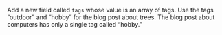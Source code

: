 Add a new field called `tags` whose value is an array of tags. Use the tags “outdoor” and “hobby” for the blog post about trees. The blog post about computers has only a single tag called “hobby.”
